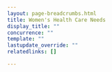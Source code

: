 ```yaml
---
layout: page-breadcrumbs.html
title: Women's Health Care Needs
display_title: ""
concurrence: ""
template: ""
lastupdate_override: ""
relatedlinks: []

---
```

